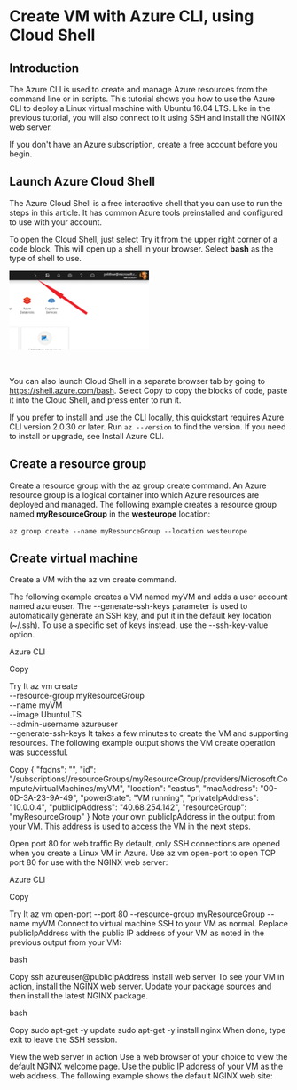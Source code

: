# Create VM with Azure CLI, using Cloud Shell

## Introduction
The Azure CLI is used to create and manage Azure resources from the command line or in scripts. This tutorial shows you how to use the Azure CLI to deploy a Linux virtual machine with Ubuntu 16.04 LTS. Like in the previous tutorial, you will also connect to it using SSH and install the NGINX web server.

If you don't have an Azure subscription, create a free account before you begin.

## Launch Azure Cloud Shell
The Azure Cloud Shell is a free interactive shell that you can use to run the steps in this article. It has common Azure tools preinstalled and configured to use with your account.

To open the Cloud Shell, just select Try it from the upper right corner of a code block. This will open up a shell in your browser. Select **bash** as the type of shell to use.
<p align="left">
  <img width="50%" height="50%" src="./media/cloudshell-arrow.png">
</p>
<br>


You can also launch Cloud Shell in a separate browser tab by going to https://shell.azure.com/bash. Select Copy to copy the blocks of code, paste it into the Cloud Shell, and press enter to run it.

If you prefer to install and use the CLI locally, this quickstart requires Azure CLI version 2.0.30 or later. Run ````az --version```` to find the version. If you need to install or upgrade, see Install Azure CLI.

## Create a resource group
Create a resource group with the az group create command. An Azure resource group is a logical container into which Azure resources are deployed and managed. The following example creates a resource group named **myResourceGroup** in the **westeurope** location:

```console
az group create --name myResourceGroup --location westeurope
```

## Create virtual machine
Create a VM with the az vm create command.

The following example creates a VM named myVM and adds a user account named azureuser. The --generate-ssh-keys parameter is used to automatically generate an SSH key, and put it in the default key location (~/.ssh). To use a specific set of keys instead, use the --ssh-key-value option.

Azure CLI

Copy

Try It
az vm create \
  --resource-group myResourceGroup \
  --name myVM \
  --image UbuntuLTS \
  --admin-username azureuser \
  --generate-ssh-keys
It takes a few minutes to create the VM and supporting resources. The following example output shows the VM create operation was successful.


Copy
{
  "fqdns": "",
  "id": "/subscriptions/<guid>/resourceGroups/myResourceGroup/providers/Microsoft.Compute/virtualMachines/myVM",
  "location": "eastus",
  "macAddress": "00-0D-3A-23-9A-49",
  "powerState": "VM running",
  "privateIpAddress": "10.0.0.4",
  "publicIpAddress": "40.68.254.142",
  "resourceGroup": "myResourceGroup"
}
Note your own publicIpAddress in the output from your VM. This address is used to access the VM in the next steps.

Open port 80 for web traffic
By default, only SSH connections are opened when you create a Linux VM in Azure. Use az vm open-port to open TCP port 80 for use with the NGINX web server:

Azure CLI

Copy

Try It
az vm open-port --port 80 --resource-group myResourceGroup --name myVM
Connect to virtual machine
SSH to your VM as normal. Replace publicIpAddress with the public IP address of your VM as noted in the previous output from your VM:

bash

Copy
ssh azureuser@publicIpAddress
Install web server
To see your VM in action, install the NGINX web server. Update your package sources and then install the latest NGINX package.

bash

Copy
sudo apt-get -y update
sudo apt-get -y install nginx
When done, type exit to leave the SSH session.

View the web server in action
Use a web browser of your choice to view the default NGINX welcome page. Use the public IP address of your VM as the web address. The following example shows the default NGINX web site:
